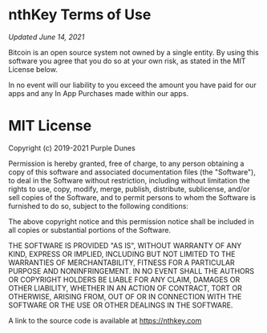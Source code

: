 # nthKey Terms of Use

*Updated June 14, 2021*

Bitcoin is an open source system not owned by a single entity. By using this software you agree that you do so at your own risk, as stated in the MIT License below.

In no event will our liability to you exceed the amount you have paid for our apps and any In App Purchases made within our apps.

# MIT License

Copyright (c) 2019-2021 Purple Dunes

Permission is hereby granted, free of charge, to any person obtaining a copy of this software and associated documentation files (the "Software"), to deal in the Software without restriction, including without limitation the rights to use, copy, modify, merge, publish, distribute, sublicense, and/or sell copies of the Software, and to permit persons to whom the Software is furnished to do so, subject to the following conditions:

The above copyright notice and this permission notice shall be included in all copies or substantial portions of the Software.

THE SOFTWARE IS PROVIDED "AS IS", WITHOUT WARRANTY OF ANY KIND, EXPRESS OR IMPLIED, INCLUDING BUT NOT LIMITED TO THE WARRANTIES OF MERCHANTABILITY, FITNESS FOR A PARTICULAR PURPOSE AND NONINFRINGEMENT. IN NO EVENT SHALL THE AUTHORS OR COPYRIGHT HOLDERS BE LIABLE FOR ANY CLAIM, DAMAGES OR OTHER LIABILITY, WHETHER IN AN ACTION OF CONTRACT, TORT OR OTHERWISE, ARISING FROM, OUT OF OR IN CONNECTION WITH THE SOFTWARE OR THE USE OR OTHER DEALINGS IN THE SOFTWARE.

A link to the source code is available at https://nthkey.com
